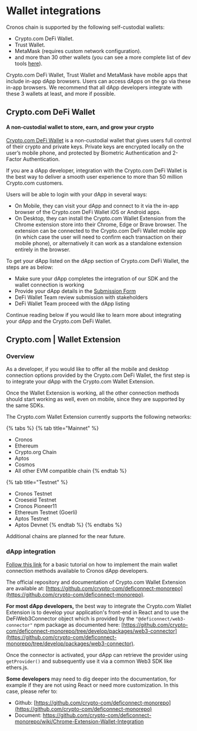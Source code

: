 # Wallet integrations

Cronos chain is supported by the following self-custodial wallets:

* Crypto.com DeFi Wallet.
* Trust Wallet.
* MetaMask (requires custom network configuration).
* and more than 30 other wallets (you can see a more complete list of dev tools [here](https://crofam.me/devtools)).

Crypto.com DeFi Wallet, Trust Wallet and MetaMask have mobile apps that include in-app dApp browsers. Users can access dApps on the go via these in-app browsers. We recommend that all dApp developers integrate with these 3 wallets at least, and more if possible.

## Crypto.com DeFi Wallet

#### &#x20;A non-custodial wallet to store, earn, and grow your crypto

[Crypto.com DeFi Wallet](https://crypto.com/defi-wallet) is a non-custodial wallet that gives users full control of their crypto and private keys. Private keys are encrypted locally on the user’s mobile phone, and protected by Biometric Authentication and 2-Factor Authentication.&#x20;

If you are a dApp developer, integration with the Crypto.com DeFi Wallet is the best way to deliver a smooth user experience to more than 50 million Crypto.com customers.

Users will be able to login with your dApp in several ways:

* On Mobile, they can visit your dApp and connect to it via the in-app browser of the Crypto.com DeFi Wallet iOS or Android apps.
* On Desktop, they can install the Crypto.com Wallet Extension from the Chrome extension store into their Chrome, Edge or Brave browser. The extension can be connected to the Crypto.com DeFi Wallet mobile app (in which case the user will need to confirm each transaction on their mobile phone), or alternatively it can work as a standalone extension entirely in the browser.

To get your dApp listed on the dApp section of Crypto.com DeFi Wallet, the steps are as below:&#x20;

* Make sure your dApp completes the integration of our SDK and the wallet connection is working
* Provide your dApp details in the [Submission Form](https://crypto-com.typeform.com/to/bRvudlYV)
* DeFi Wallet Team review submission with stakeholders
* DeFi Wallet Team proceed with the dApp listing

Continue reading below if you would like to learn more about integrating your dApp and the Crypto.com DeFi Wallet.

## Crypto.com | Wallet Extension

### Overview

As a developer, if you would like to offer all the mobile and desktop connection options provided by the Crypto.com DeFi Wallet, the first step is to integrate your dApp with the Crypto.com Wallet  Extension.

Once the Wallet Extension is working, all the other connection methods should start working as well, even on mobile, since they are supported by the same SDKs.

The Crypto.com Wallet Extension currently supports the following networks:

{% tabs %}
{% tab title="Mainnet" %}
* Cronos&#x20;
* Ethereum&#x20;
* Crypto.org Chain
* Aptos&#x20;
* Cosmos
* All other EVM compatible chain
{% endtab %}

{% tab title="Testnet" %}
* Cronos Testnet
* Croeseid Testnet
* Cronos Pioneer11
* Ethereum Testnet (Goerli)
* Aptos Testnet
* Aptos Devnet
{% endtab %}
{% endtabs %}

Additional chains are planned for the near future.

### dApp integration

[Follow this link](https://cronoslabs.substack.com/p/cronos-developer-series-connect-your-dapp-with-defi-wallet-metamask-and-trust-wallet-77419fe696a5) for a basic tutorial on how to implement the main wallet connection methods available to Cronos dApp developers.

The official repository and documentation of Crypto.com Wallet Extension are available at: [https://github.com/crypto-com/deficonnect-monorepo](https://github.com/crypto-com/deficonnect-monorepo).

**For most dApp developers,** the best way to integrate the Crypto.com Wallet Extension is to develop your application's front-end in React and to use the DeFiWeb3Connector object which is provided by the `"@deficonnect/web3-connector"` npm package as documented here: [https://github.com/crypto-com/deficonnect-monorepo/tree/develop/packages/web3-connector](https://github.com/crypto-com/deficonnect-monorepo/tree/develop/packages/web3-connector).

Once the connector is activated, your dApp can retrieve the provider using `getProvider()` and subsequently use it via a common Web3 SDK like ethers.js.

**Some developers** may need to dig deeper into the documentation, for example if they are not using React or need more customization. In this case, please refer to:

* Github: [https://github.com/crypto-com/deficonnect-monorepo](https://github.com/crypto-com/deficonnect-monorepo)
* Document: [https://github.com/crypto-com/deficonnect-monorepo/wiki/Chrome-Extension-Wallet-Integration ](https://github.com/crypto-com/deficonnect-monorepo/wiki/Chrome-Extension-Wallet-Integration)

